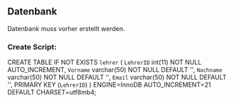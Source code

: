 ## Datenbank
Datenbank muss vorher erstellt werden.
### Create Script:

CREATE TABLE IF NOT EXISTS `lehrer` (
  `LehrerID` int(11) NOT NULL AUTO_INCREMENT,
  `Vorname` varchar(50) NOT NULL DEFAULT '',
  `Nachname` varchar(50) NOT NULL DEFAULT '',
  `Email` varchar(50) NOT NULL DEFAULT '',
  PRIMARY KEY (`LehrerID`)
) ENGINE=InnoDB AUTO_INCREMENT=21 DEFAULT CHARSET=utf8mb4;

